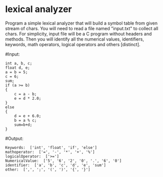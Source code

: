# lexical analyzer 
Program a simple lexical analyzer that will build a symbol table from given stream of chars. You will need to read a file named "input.txt" to collect all chars. For simplicity, input file will be a C program without headers and methods. Then you will identify all the numerical values, identifiers, keywords, math operators, logical operators and others [distinct]. 

#Input:
```
int a, b, c;
float d, e;
a = b = 5;
c = 6;
sum;
if (a >= b)
{
	c = a - b;
	e = d * 2.0;
}
else
{
	d = e + 6.0;
	b = a % c;
	sum=b+d;
}
```

#Output:
```
Keywords:  ['int', 'float', 'if', 'else']
mathoperator:  ['=', '-', '*', '+', '%']
logicalOperator:  ['>=']
NumericalValue:  ['5', '6', '2', '0', '.', '6', '0']
identifier:  ['a', 'b', 'c', 'd', 'e', 'sum']
other:  [',', ';', '(', ')', '{', '}']

```

